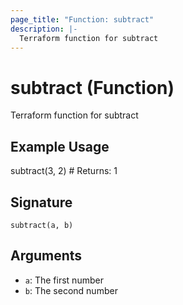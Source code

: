 ```yaml
---
page_title: "Function: subtract"
description: |-
  Terraform function for subtract
---
```


# subtract (Function)

Terraform function for subtract

## Example Usage

subtract(3, 2) # Returns: 1

## Signature

``subtract(a, b)``

## Arguments

- `a`: The first number
- `b`: The second number

